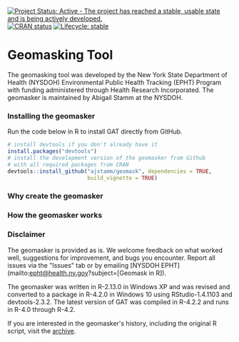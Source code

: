 <!-- badges: start -->
[![Project Status: Active - The project has reached a stable, usable state and is being actively developed.](https://www.repostatus.org/badges/latest/active.svg)](https://www.repostatus.org/#active)
[![CRAN status](https://www.r-pkg.org/badges/version/sword)](https://CRAN.R-project.org/package=sword)
[![Lifecycle:
stable](https://lifecycle.r-lib.org/articles/figures/lifecycle-stable.svg)](https://lifecycle.r-lib.org/articles/stages.html#stable)
<!-- badges: end -->

# Geomasking Tool 

The geomasking tool was developed by the New York State Department of Health (NYSDOH) Environmental Public Health Tracking (EPHT) Program with funding administered through Health Research Incorporated. The geomasker is maintained by Abigail Stamm at the NYSDOH. 

### Installing the geomasker

Run the code below in R to install GAT directly from GitHub.

``` r
# install devtools if you don't already have it
install.packages("devtools")
# install the development version of the geomasker from Github 
# with all required packages from CRAN
devtools::install_github("ajstamm/geomask", dependencies = TRUE, 
                         build_vignette = TRUE)
```

### Why create the geomasker


### How the geomasker works



### Disclaimer

The geomasker is provided as is. We welcome feedback on what worked well, suggestions for improvement, and bugs you encounter. Report all issues via the "Issues" tab or by emailing [NYSDOH EPHT](mailto:epht@health.ny.gov?subject=[Geomask in R]).

The geomasker was written in R-2.13.0 in Windows XP and was revised and converted to a package in R-4.2.0 in Windows 10 using RStudio-1.4.1103 and devtools-2.3.2. The latest version of GAT was compiled in R-4.2.2 and runs in R-4.0 through R-4.2.

If you are interested in the geomasker's history, including the original R script, visit the [archive](archive/). 



